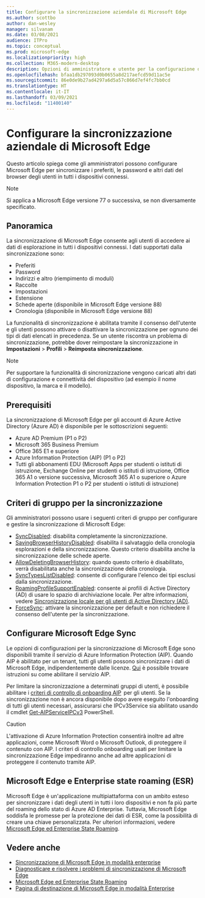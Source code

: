 ```yaml
---
title: Configurare la sincronizzazione aziendale di Microsoft Edge
ms.author: scottbo
author: dan-wesley
manager: silvanam
ms.date: 03/08/2021
audience: ITPro
ms.topic: conceptual
ms.prod: microsoft-edge
ms.localizationpriority: high
ms.collection: M365-modern-desktop
description: Opzioni di amministratore e utente per la configurazione di Microsoft Edge per la sincronizzazione di preferiti, password e altri dati del browser.
ms.openlocfilehash: bfaa1db297093d0b0655a8d217aefcd59d11ac5e
ms.sourcegitcommit: 86e0de9b27ad4297a6d5a57c866d7ef4fc7bb0cd
ms.translationtype: HT
ms.contentlocale: it-IT
ms.lasthandoff: 03/09/2021
ms.locfileid: "11400140"
---
```

# <a name="configure-microsoft-edge-enterprise-sync"></a>Configurare la sincronizzazione aziendale di Microsoft Edge

Questo articolo spiega come gli amministratori possono configurare Microsoft Edge per sincronizzare i preferiti, le password e altri dati del browser degli utenti in tutti i dispositivi connessi.

> [!NOTE]
> Si applica a Microsoft Edge versione 77 o successiva, se non diversamente specificato.

## <a name="overview"></a>Panoramica

La sincronizzazione di Microsoft Edge consente agli utenti di accedere ai dati di esplorazione in tutti i dispositivi connessi. I dati supportati dalla sincronizzazione sono:

- Preferiti
- Password
- Indirizzi e altro (riempimento di moduli)
- Raccolte
- Impostazioni
- Estensione
- Schede aperte (disponibile in Microsoft Edge versione 88)
- Cronologia (disponibile in Microsoft Edge versione 88)

La funzionalità di sincronizzazione è abilitata tramite il consenso dell'utente e gli utenti possono attivare o disattivare la sincronizzazione per ognuno dei tipi di dati elencati in precedenza. Se un utente riscontra un problema di sincronizzazione, potrebbe dover reimpostare la sincronizzazione in **Impostazioni** > **Profili** > **Reimposta sincronizzazione**.

> [!NOTE]
> Per supportare la funzionalità di sincronizzazione vengono caricati altri dati di configurazione e connettività del dispositivo (ad esempio il nome dispositivo, la marca e il modello).

## <a name="prerequisites"></a>Prerequisiti

La sincronizzazione di Microsoft Edge per gli account di Azure Active Directory (Azure AD) è disponibile per le sottoscrizioni seguenti:

- Azure AD Premium (P1 o P2)
- Microsoft 365 Business Premium
- Office 365 E1 e superiore
- Azure Information Protection (AIP) (P1 o P2)
- Tutti gli abbonamenti EDU (Microsoft Apps per studenti o istituti di istruzione, Exchange Online per studenti o istituti di istruzione, Office 365 A1 o versione successiva, Microsoft 365 A1 o superiore o Azure Information Protection P1 o P2 per studenti o istituti di istruzione)

## <a name="sync-group-policies"></a>Criteri di gruppo per la sincronizzazione

Gli amministratori possono usare i seguenti criteri di gruppo per configurare e gestire la sincronizzazione di Microsoft Edge:

- [SyncDisabled](https://docs.microsoft.com/deployedge/microsoft-edge-policies#syncdisabled): disabilita completamente la sincronizzazione.
- [SavingBrowserHistoryDisabled](https://docs.microsoft.com/deployedge/microsoft-edge-policies#savingbrowserhistorydisabled): disabilita il salvataggio della cronologia esplorazioni e della sincronizzazione. Questo criterio disabilita anche la sincronizzazione delle schede aperte.
- [AllowDeletingBrowserHistory](https://docs.microsoft.com/deployedge/microsoft-edge-policies#allowdeletingbrowserhistory): quando questo criterio è disabilitato, verrà disabilitata anche la sincronizzazione della cronologia.
- [SyncTypesListDisabled](https://docs.microsoft.com/DeployEdge/microsoft-edge-policies#synctypeslistdisabled): consente di configurare l'elenco dei tipi esclusi dalla sincronizzazione.
- [RoamingProfileSupportEnabled](https://docs.microsoft.com/DeployEdge/microsoft-edge-policies#roamingprofilesupportenabled): consente ai profili di Active Directory (AD) di usare lo spazio di archiviazione locale. Per altre informazioni, vedere [Sincronizzazione locale per gli utenti di Active Directory (AD)](https://docs.microsoft.com/DeployEdge/microsoft-edge-on-premises-sync).
- [ForceSync]( https://docs.microsoft.com/deployedge/microsoft-edge-policies#forcesync): attivare la sincronizzazione per default e non richiedere il consenso dell'utente per la sincronizzazione.  

## <a name="configure-microsoft-edge-sync"></a>Configurare Microsoft Edge Sync

Le opzioni di configurazioni per la sincronizzazione di Microsoft Edge sono disponibili tramite il servizio di Azure Information Protection (AIP). Quando AIP è abilitato per un tenant, tutti gli utenti possono sincronizzare i dati di Microsoft Edge, indipendentemente dalle licenze. [Qui](https://docs.microsoft.com/azure/information-protection/activate-office365) è possibile trovare istruzioni su come abilitare il servizio AIP.

Per limitare la sincronizzazione a determinati gruppi di utenti, è possibile abilitare i [criteri di controllo di onboarding AIP](https://docs.microsoft.com/powershell/module/aipservice/set-aipserviceonboardingcontrolpolicy?view=azureipps&preserve-view=true)  per gli utenti. Se la sincronizzazione non è ancora disponibile dopo avere eseguito l'onboarding di tutti gli utenti necessari, assicurarsi che IPCv3Service sia abilitato usando il cmdlet [Get-AIPServiceIPCv3](https://docs.microsoft.com/powershell/module/aipservice/get-aipserviceipcv3?view=azureipps&preserve-view=true) PowerShell.

> [!CAUTION]
> L'attivazione di Azure Information Protection consentirà inoltre ad altre applicazioni, come Microsoft Word o Microsoft Outlook, di proteggere il contenuto con AIP. I criteri di controllo onboarding usati per limitare la sincronizzazione Edge impediranno anche ad altre applicazioni di proteggere il contenuto tramite AIP.

## <a name="microsoft-edge-and-enterprise-state-roaming-esr"></a>Microsoft Edge e Enterprise state roaming (ESR)

Microsoft Edge è un'applicazione multipiattaforma con un ambito esteso per sincronizzare i dati degli utenti in tutti i loro dispositivi e non fa più parte del roaming dello stato di Azure AD Enterprise. Tuttavia, Microsoft Edge soddisfa le promesse per la protezione dei dati di ESR, come la possibilità di creare una chiave personalizzata. Per ulteriori informazioni, vedere [Microsoft Edge ed Enterprise State Roaming](microsoft-edge-enterprise-state-roaming.md).

## <a name="see-also"></a>Vedere anche

- [Sincronizzazione di Microsoft Edge in modalità enterprise](microsoft-edge-enterprise-sync.md)
- [Diagnosticare e risolvere i problemi di sincronizzazione di Microsoft Edge](microsoft-edge-troubleshoot-enterprise-sync.md)
- [Microsoft Edge ed Enterprise State Roaming](microsoft-edge-enterprise-state-roaming.md)
- [Pagina di destinazione di Microsoft Edge in modalità Enterprise](https://aka.ms/EdgeEnterprise)
